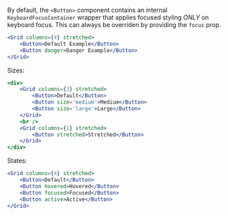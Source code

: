 By default, the `<Button>` component contains an internal `KeyboardFocusContainer` wrapper that applies focused styling *ONLY* on keyboard focus.  This can always be overriden by providing the `focus` prop.

```jsx
<Grid columns={4} stretched>
    <Button>Default Example</Button>
    <Button danger>Danger Example</Button>
</Grid>
```

Sizes:

```jsx
<div>
    <Grid columns={3} stretched>
        <Button>Default</Button>
        <Button size='medium'>Medium</Button>
        <Button size='large'>Large</Button>
    </Grid>
    <br />
    <Grid columns={1} stretched>
        <Button stretched>Stretched</Button>
    </Grid>
</div>
```

States:

```jsx
<Grid columns={4} stretched>
    <Button>Default</Button>
    <Button hovered>Hovered</Button>
    <Button focused>Focused</Button>
    <Button active>Active</Button>
</Grid>
```
